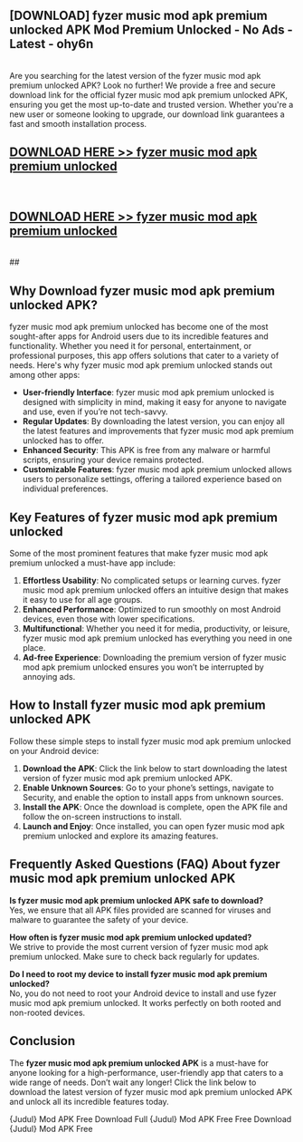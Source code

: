 ## [DOWNLOAD] fyzer music mod apk premium unlocked APK Mod  Premium Unlocked - No Ads - Latest - ohy6n <br>
<br>
Are you searching for the latest version of the fyzer music mod apk premium unlocked APK? Look no further! We provide a free and secure download link for the official fyzer music mod apk premium unlocked APK, ensuring you get the most up-to-date and trusted version. Whether you're a new user or someone looking to upgrade, our download link guarantees a fast and smooth installation process.


## [DOWNLOAD HERE >> fyzer music mod apk premium unlocked](http://leaked.freeplayer.one?title=fyzer_music_mod_apk_premium_unlocked&ref=06)
  <br>

## [DOWNLOAD HERE >> fyzer music mod apk premium unlocked](http://leaked.freeplayer.one?title=fyzer_music_mod_apk_premium_unlocked&ref=06)
  <br>
  ##



## Why Download fyzer music mod apk premium unlocked APK?

fyzer music mod apk premium unlocked has become one of the most sought-after apps for Android users due to its incredible features and functionality. Whether you need it for personal, entertainment, or professional purposes, this app offers solutions that cater to a variety of needs. Here's why fyzer music mod apk premium unlocked stands out among other apps:

- **User-friendly Interface**: fyzer music mod apk premium unlocked is designed with simplicity in mind, making it easy for anyone to navigate and use, even if you’re not tech-savvy.
- **Regular Updates**: By downloading the latest version, you can enjoy all the latest features and improvements that fyzer music mod apk premium unlocked has to offer.
- **Enhanced Security**: This APK is free from any malware or harmful scripts, ensuring your device remains protected.
- **Customizable Features**: fyzer music mod apk premium unlocked allows users to personalize settings, offering a tailored experience based on individual preferences.

## Key Features of fyzer music mod apk premium unlocked

Some of the most prominent features that make fyzer music mod apk premium unlocked a must-have app include:

1. **Effortless Usability**: No complicated setups or learning curves. fyzer music mod apk premium unlocked offers an intuitive design that makes it easy to use for all age groups.
2. **Enhanced Performance**: Optimized to run smoothly on most Android devices, even those with lower specifications.
3. **Multifunctional**: Whether you need it for media, productivity, or leisure, fyzer music mod apk premium unlocked has everything you need in one place.
4. **Ad-free Experience**: Downloading the premium version of fyzer music mod apk premium unlocked ensures you won’t be interrupted by annoying ads.

## How to Install fyzer music mod apk premium unlocked APK

Follow these simple steps to install fyzer music mod apk premium unlocked on your Android device:

1. **Download the APK**: Click the link below to start downloading the latest version of fyzer music mod apk premium unlocked APK.
2. **Enable Unknown Sources**: Go to your phone’s settings, navigate to Security, and enable the option to install apps from unknown sources.
3. **Install the APK**: Once the download is complete, open the APK file and follow the on-screen instructions to install.
4. **Launch and Enjoy**: Once installed, you can open fyzer music mod apk premium unlocked and explore its amazing features.

## Frequently Asked Questions (FAQ) About fyzer music mod apk premium unlocked APK

**Is fyzer music mod apk premium unlocked APK safe to download?**  
Yes, we ensure that all APK files provided are scanned for viruses and malware to guarantee the safety of your device.

**How often is fyzer music mod apk premium unlocked updated?**  
We strive to provide the most current version of fyzer music mod apk premium unlocked. Make sure to check back regularly for updates.

**Do I need to root my device to install fyzer music mod apk premium unlocked?**  
No, you do not need to root your Android device to install and use fyzer music mod apk premium unlocked. It works perfectly on both rooted and non-rooted devices.

## Conclusion

The **fyzer music mod apk premium unlocked APK** is a must-have for anyone looking for a high-performance, user-friendly app that caters to a wide range of needs. Don’t wait any longer! Click the link below to download the latest version of fyzer music mod apk premium unlocked APK and unlock all its incredible features today.

{Judul} Mod APK Free
Download Full {Judul} Mod APK Free
Free Download {Judul} Mod APK Free

